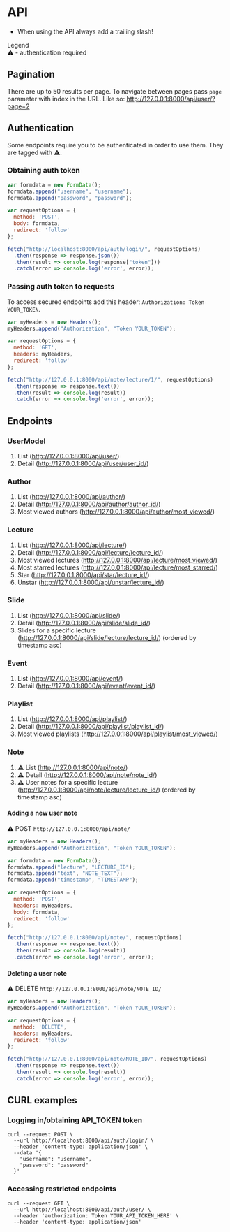 # API
+ When using the API always add a trailing slash!

Legend  
:warning: - authentication required

## Pagination
There are up to 50 results per page. To navigate between pages pass `page` parameter with index in the URL. Like so:
http://127.0.0.1:8000/api/user/?page=2

## Authentication
Some endpoints require you to be authenticated in order to use them. They are tagged with :warning:.

### Obtaining auth token
```js
var formdata = new FormData();
formdata.append("username", "username");
formdata.append("password", "password");

var requestOptions = {
  method: 'POST',
  body: formdata,
  redirect: 'follow'
};

fetch("http://localhost:8000/api/auth/login/", requestOptions)
  .then(response => response.json())
  .then(result => console.log(response["token"]))
  .catch(error => console.log('error', error));
```

### Passing auth token to requests
To access secured endpoints add this header:  `Authorization: Token YOUR_TOKEN`.

```js
var myHeaders = new Headers();
myHeaders.append("Authorization", "Token YOUR_TOKEN");

var requestOptions = {
  method: 'GET',
  headers: myHeaders,
  redirect: 'follow'
};

fetch("http://127.0.0.1:8000/api/note/lecture/1/", requestOptions)
  .then(response => response.text())
  .then(result => console.log(result))
  .catch(error => console.log('error', error));
```

## Endpoints

### UserModel
1. List (http://127.0.0.1:8000/api/user/)
1. Detail (http://127.0.0.1:8000/api/user/user_id/)

### Author
1. List (http://127.0.0.1:8000/api/author/)
1. Detail (http://127.0.0.1:8000/api/author/author_id/)
1. Most viewed authors (http://127.0.0.1:8000/api/author/most_viewed/)

### Lecture
1. List (http://127.0.0.1:8000/api/lecture/)
1. Detail (http://127.0.0.1:8000/api/lecture/lecture_id/)
1. Most viewed lectures (http://127.0.0.1:8000/api/lecture/most_viewed/)
1. Most starred lectures (http://127.0.0.1:8000/api/lecture/most_starred/)
1. Star (http://127.0.0.1:8000/api/star/lecture_id/)
1. Unstar (http://127.0.0.1:8000/api/unstar/lecture_id/)

### Slide
1. List (http://127.0.0.1:8000/api/slide/)
1. Detail (http://127.0.0.1:8000/api/slide/slide_id/)
1. Slides for a specific lecture (http://127.0.0.1:8000/api/slide/lecture/lecture_id/) (ordered by timestamp asc)

### Event
1. List (http://127.0.0.1:8000/api/event/)
1. Detail (http://127.0.0.1:8000/api/event/event_id/)

### Playlist
1. List (http://127.0.0.1:8000/api/playlist/)
1. Detail (http://127.0.0.1:8000/api/playlist/playlist_id/)
1. Most viewed playlists (http://127.0.0.1:8000/api/playlist/most_viewed/)

### Note
1. :warning: List (http://127.0.0.1:8000/api/note/)
1. :warning: Detail (http://127.0.0.1:8000/api/note/note_id/)
1. :warning: User notes for a specific lecture (http://127.0.0.1:8000/api/note/lecture/lecture_id/) (ordered by timestamp asc)

#### Adding a new user note
:warning: POST `http://127.0.0.1:8000/api/note/`
```js
var myHeaders = new Headers();
myHeaders.append("Authorization", "Token YOUR_TOKEN");

var formdata = new FormData();
formdata.append("lecture", "LECTURE_ID");
formdata.append("text", "NOTE_TEXT");
formdata.append("timestamp", "TIMESTAMP");

var requestOptions = {
  method: 'POST',
  headers: myHeaders,
  body: formdata,
  redirect: 'follow'
};

fetch("http://127.0.0.1:8000/api/note/", requestOptions)
  .then(response => response.text())
  .then(result => console.log(result))
  .catch(error => console.log('error', error));
```

#### Deleting a user note
:warning: DELETE `http://127.0.0.1:8000/api/note/NOTE_ID/`
```js
var myHeaders = new Headers();
myHeaders.append("Authorization", "Token YOUR_TOKEN");

var requestOptions = {
  method: 'DELETE',
  headers: myHeaders,
  redirect: 'follow'
};

fetch("http://127.0.0.1:8000/api/note/NOTE_ID/", requestOptions)
  .then(response => response.text())
  .then(result => console.log(result))
  .catch(error => console.log('error', error));
```

## CURL examples
### Logging in/obtaining API_TOKEN token 
```
curl --request POST \
  --url http://localhost:8000/api/auth/login/ \
  --header 'content-type: application/json' \
  --data '{
    "username": "username",
    "password": "password"
  }'
```

### Accessing restricted endpoints
```
curl --request GET \
  --url http://localhost:8000/api/auth/user/ \
  --header 'authorization: Token YOUR_API_TOKEN_HERE' \
  --header 'content-type: application/json'
```